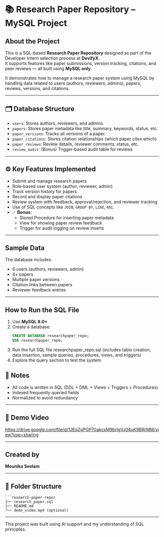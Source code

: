 # 📚 Research Paper Repository – MySQL Project

## About the Project
This is a SQL-based **Research Paper Repository** designed as part of the Developer Intern selection process at **DevifyX**.  
It supports features like paper submissions, version tracking, citations, and peer reviews — all built using **MySQL only**.

It demonstrates how to manage a research paper system using MySQL by handling data related to users (authors, reviewers, admins), papers, reviews, versions, and citations.

---

## 🗂️ Database Structure

- `users`: Stores authors, reviewers, and admins  
- `papers`: Stores paper metadata like title, summary, keywords, status, etc.  
- `paper_versions`: Tracks all versions of a paper  
- `paper_citations`: Stores citation relationships (which paper cites which)  
- `paper_reviews`: Review details, reviewer comments, status, etc.  
- `review_audit`: (Bonus) Trigger-based audit table for reviews  

---

## ⚙️ Key Features Implemented

- Submit and manage research papers  
- Role-based user system (author, reviewer, admin)  
- Track version history for papers  
- Record and display paper citations  
- Review system with feedback, approval/rejection, and reviewer tracking  
- Use of SQL concepts like `JOIN`, `GROUP BY`, `LIKE`, etc.  
- ✅ **Bonus:**  
  - Stored Procedure for inserting paper metadata  
  - View for showing paper review feedback  
  - Trigger for audit logging on review inserts  

---

## Sample Data

The database includes:
- 6 users (authors, reviewers, admin)  
- 4+ papers  
- Multiple paper versions  
- Citation links between papers  
- Reviewer feedback entries

---

## How to Run the SQL File

1. Use **MySQL 8.0+**  
2. Create a database:
   ```sql
   CREATE DATABASE researchpaper_repo;
   USE researchpaper_repo;
3. Run the full SQL file researchpaper_repo.sql (includes table creation, data insertion, sample queries, procedures, views, and triggers)
4. Explore the query section to test the system

## 📌 Notes

- All code is written in SQL (DDL + DML + Views + Triggers + Procedures)  
- Indexed frequently queried fields
- Normalized to avoid redundancy


---

## 🎥 Demo Video

https://drive.google.com/file/d/1JEqZgPGP70akcxM9brIgVJ04uK9BRrMM/view?usp=sharing

---

## Created by

**Mounika Seelam**   

---

## 📁 Folder Structure

    ```research-paper-repo/
    ├── research_paper.sql
    ├── README.md
    └── demo_video.mp4 (optional)


---

This project was built using AI support and my understanding of SQL principles.
